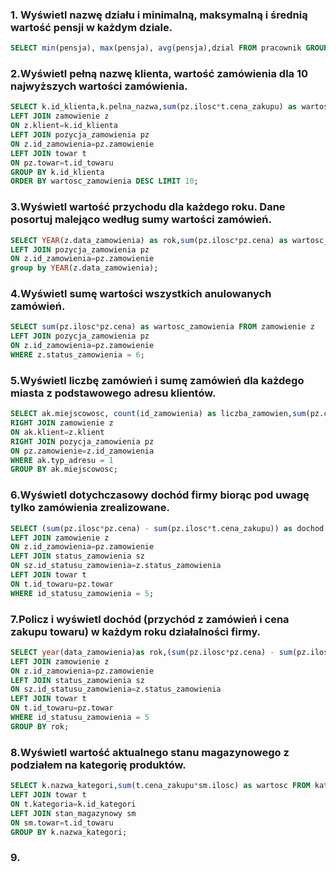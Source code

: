 ### 1. Wyświetl nazwę działu i minimalną, maksymalną i średnią wartość pensji w każdym dziale.



```sql
SELECT min(pensja), max(pensja), avg(pensja),dzial FROM pracownik GROUP BY dzial;
```

### 2.Wyświetl pełną nazwę klienta, wartość zamówienia dla 10 najwyższych wartości zamówienia.

```sql
SELECT k.id_klienta,k.pelna_nazwa,sum(pz.ilosc*t.cena_zakupu) as wartosc_zamowienia FROM klient k
LEFT JOIN zamowienie z
ON z.klient=k.id_klienta
LEFT JOIN pozycja_zamowienia pz
ON z.id_zamowienia=pz.zamowienie
LEFT JOIN towar t
ON pz.towar=t.id_towaru
GROUP BY k.id_klienta
ORDER BY wartosc_zamowienia DESC LIMIT 10;
```

### 3.Wyświetl wartość przychodu dla każdego roku. Dane posortuj malejąco według sumy wartości zamówień.

```sql
SELECT YEAR(z.data_zamowienia) as rok,sum(pz.ilosc*pz.cena) as wartosc_zamowienia FROM zamowienie z 
LEFT JOIN pozycja_zamowienia pz
ON z.id_zamowienia=pz.zamowienie
group by YEAR(z.data_zamowienia);
```
### 4.Wyświetl sumę wartości wszystkich anulowanych zamówień.

```sql
SELECT sum(pz.ilosc*pz.cena) as wartosc_zamowienia FROM zamowienie z 
LEFT JOIN pozycja_zamowienia pz
ON z.id_zamowienia=pz.zamowienie
WHERE z.status_zamowienia = 6;
```

### 5.Wyświetl liczbę zamówień i sumę zamówień dla każdego miasta z podstawowego adresu klientów.

```sql
SELECT ak.miejscowosc, count(id_zamowienia) as liczba_zamowien,sum(pz.cena*pz.ilosc) as wartosc FROM adres_klienta ak
RIGHT JOIN zamowienie z
ON ak.klient=z.klient
RIGHT JOIN pozycja_zamowienia pz
ON pz.zamowienie=z.id_zamowienia
WHERE ak.typ_adresu = 1
GROUP BY ak.miejscowosc;
```

### 6.Wyświetl dotychczasowy dochód firmy biorąc pod uwagę tylko zamówienia zrealizowane.
```sql
SELECT (sum(pz.ilosc*pz.cena) - sum(pz.ilosc*t.cena_zakupu)) as dochod from pozycja_zamowienia pz
LEFT JOIN zamowienie z 
ON z.id_zamowienia=pz.zamowienie
LEFT JOIN status_zamowienia sz
ON sz.id_statusu_zamowienia=z.status_zamowienia
LEFT JOIN towar t 
ON t.id_towaru=pz.towar
WHERE id_statusu_zamowienia = 5;
```

### 7.Policz i wyświetl dochód (przychód z zamówień i cena zakupu towaru) w każdym roku działalności firmy.
```sql
SELECT year(data_zamowienia)as rok,(sum(pz.ilosc*pz.cena) - sum(pz.ilosc*t.cena_zakupu)) as dochod from pozycja_zamowienia pz
LEFT JOIN zamowienie z 
ON z.id_zamowienia=pz.zamowienie
LEFT JOIN status_zamowienia sz
ON sz.id_statusu_zamowienia=z.status_zamowienia
LEFT JOIN towar t 
ON t.id_towaru=pz.towar
WHERE id_statusu_zamowienia = 5
GROUP BY rok;
```

### 8.Wyświetl wartość aktualnego stanu magazynowego z podziałem na kategorię produktów.
```sql
SELECT k.nazwa_kategori,sum(t.cena_zakupu*sm.ilosc) as wartosc FROM kategoria k
LEFT JOIN towar t
ON t.kategoria=k.id_kategori
LEFT JOIN stan_magazynowy sm
ON sm.towar=t.id_towaru
GROUP BY k.nazwa_kategori;
```

### 9.

